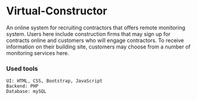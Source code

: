 # Virtual-Constructor
An online system for recruiting contractors that offers remote monitoring system. Users here include construction firms that may sign up for contracts online and customers who will engage contractors. To receive information on their building site, customers may choose from a number of monitoring services here.

### Used tools
    UI: HTML, CSS, Bootstrap, JavaScript
    Backend: PHP
    Database: mySQL
